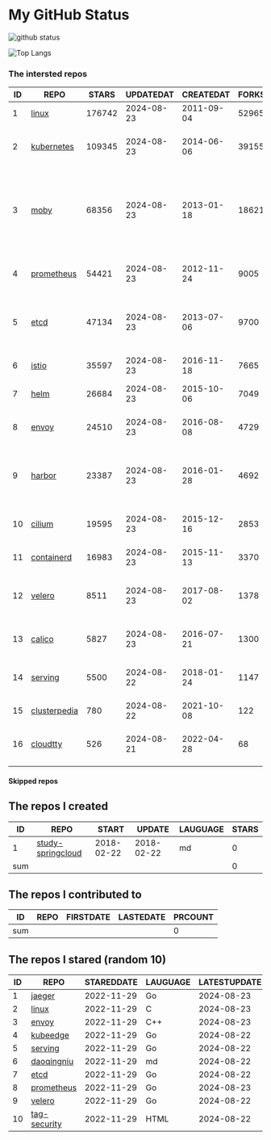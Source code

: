 # My GitHub Status

<img src="https://github-readme-stats-1.yihong0618.vercel.app/api?username=daoqingniu&show_icons=true&&&hide_title=true&count_private=true" alt="github status" />

![Top Langs](https://github-readme-stats-1.yihong0618.vercel.app/api/top-langs/?username=daoqingniu&layout=compact)

<!--START_SECTION:github_repos-->
### The intersted repos
| ID |                              REPO                               | STARS  | UPDATEDAT  | CREATEDAT  | FORKSCOUNT |                                                DESCRIPTIONS                                                |
|----|-----------------------------------------------------------------|--------|------------|------------|------------|------------------------------------------------------------------------------------------------------------|
|  1 | [linux](https://github.com/torvalds/linux)                      | 176742 | 2024-08-23 | 2011-09-04 |      52965 | Linux kernel source tree                                                                                   |
|  2 | [kubernetes](https://github.com/kubernetes/kubernetes)          | 109345 | 2024-08-23 | 2014-06-06 |      39155 | Production-Grade Container Scheduling and Management                                                       |
|  3 | [moby](https://github.com/moby/moby)                            |  68356 | 2024-08-23 | 2013-01-18 |      18621 | The Moby Project - a collaborative project for the container ecosystem to assemble container-based systems |
|  4 | [prometheus](https://github.com/prometheus/prometheus)          |  54421 | 2024-08-23 | 2012-11-24 |       9005 | The Prometheus monitoring system and time series database.                                                 |
|  5 | [etcd](https://github.com/etcd-io/etcd)                         |  47134 | 2024-08-23 | 2013-07-06 |       9700 | Distributed reliable key-value store for the most critical data of a distributed system                    |
|  6 | [istio](https://github.com/istio/istio)                         |  35597 | 2024-08-23 | 2016-11-18 |       7665 | Connect, secure, control, and observe services.                                                            |
|  7 | [helm](https://github.com/helm/helm)                            |  26684 | 2024-08-23 | 2015-10-06 |       7049 | The Kubernetes Package Manager                                                                             |
|  8 | [envoy](https://github.com/envoyproxy/envoy)                    |  24510 | 2024-08-23 | 2016-08-08 |       4729 | Cloud-native high-performance edge/middle/service proxy                                                    |
|  9 | [harbor](https://github.com/goharbor/harbor)                    |  23387 | 2024-08-23 | 2016-01-28 |       4692 | An open source trusted cloud native registry project that stores, signs, and scans content.                |
| 10 | [cilium](https://github.com/cilium/cilium)                      |  19595 | 2024-08-23 | 2015-12-16 |       2853 | eBPF-based Networking, Security, and Observability                                                         |
| 11 | [containerd](https://github.com/containerd/containerd)          |  16983 | 2024-08-23 | 2015-11-13 |       3370 | An open and reliable container runtime                                                                     |
| 12 | [velero](https://github.com/vmware-tanzu/velero)                |   8511 | 2024-08-23 | 2017-08-02 |       1378 | Backup and migrate Kubernetes applications and their persistent volumes                                    |
| 13 | [calico](https://github.com/projectcalico/calico)               |   5827 | 2024-08-23 | 2016-07-21 |       1300 | Cloud native networking and network security                                                               |
| 14 | [serving](https://github.com/knative/serving)                   |   5500 | 2024-08-22 | 2018-01-24 |       1147 | Kubernetes-based, scale-to-zero, request-driven compute                                                    |
| 15 | [clusterpedia](https://github.com/clusterpedia-io/clusterpedia) |    780 | 2024-08-22 | 2021-10-08 |        122 | The Encyclopedia of Kubernetes clusters                                                                    |
| 16 | [cloudtty](https://github.com/cloudtty/cloudtty)                |    526 | 2024-08-21 | 2022-04-28 |         68 | A Friendly Kubernetes CloudShell (Web Terminal) !                                                          |



#### Skipped repos
<!--END_SECTION:github_repos-->

<!--START_SECTION:my_github-->
## The repos I created
| ID  |                                 REPO                                 |   START    |   UPDATE   | LAUGUAGE | STARS |
|-----|----------------------------------------------------------------------|------------|------------|----------|-------|
|   1 | [study-springcloud](https://github.com/daoqingniu/study-springcloud) | 2018-02-22 | 2018-02-22 | md       |     0 |
| sum |                                                                      |            |            |          |     0 |

## The repos I contributed to
| ID  | REPO | FIRSTDATE | LASTEDATE | PRCOUNT |
|-----|------|-----------|-----------|---------|
| sum |      |           |           |       0 |

## The repos I stared (random 10)
| ID |                          REPO                          | STAREDDATE | LAUGUAGE | LATESTUPDATE |
|----|--------------------------------------------------------|------------|----------|--------------|
|  1 | [jaeger](https://github.com/jaegertracing/jaeger)      | 2022-11-29 | Go       | 2024-08-23   |
|  2 | [linux](https://github.com/torvalds/linux)             | 2022-11-29 | C        | 2024-08-23   |
|  3 | [envoy](https://github.com/envoyproxy/envoy)           | 2022-11-29 | C++      | 2024-08-23   |
|  4 | [kubeedge](https://github.com/kubeedge/kubeedge)       | 2022-11-29 | Go       | 2024-08-22   |
|  5 | [serving](https://github.com/knative/serving)          | 2022-11-29 | Go       | 2024-08-22   |
|  6 | [daoqingniu](https://github.com/daoqingniu/daoqingniu) | 2022-11-29 | md       | 2024-08-22   |
|  7 | [etcd](https://github.com/etcd-io/etcd)                | 2022-11-29 | Go       | 2024-08-22   |
|  8 | [prometheus](https://github.com/prometheus/prometheus) | 2022-11-29 | Go       | 2024-08-23   |
|  9 | [velero](https://github.com/vmware-tanzu/velero)       | 2022-11-29 | Go       | 2024-08-22   |
| 10 | [tag-security](https://github.com/cncf/tag-security)   | 2022-11-29 | HTML     | 2024-08-22   |

<!--END_SECTION:my_github-->

